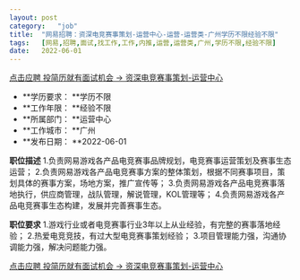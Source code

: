 ```yaml
---
layout:	post
category:	"job"
title:	"网易招聘：资深电竞赛事策划-运营中心-运营-运营类-广州学历不限经验不限"
tags:	[网易,招聘,面试,找工作,工作,内推,运营,运营类,广州,学历不限,经验不限]
date:	2022-06-01
---
```


[点击应聘 投简历就有面试机会 -> 资深电竞赛事策划-运营中心](http://mobile.bole.netease.com/bole/boleDetail?id=17690&employeeId=346f03c3cda5f04c&key=all)



- **学历要求： **学历不限
- **工作年限： **经验不限
- **所属部门： **运营中心
- **工作城市： **广州
- **发布日期： **2022-06-01



**职位描述**
1.负责网易游戏各产品电竞赛事品牌规划，电竞赛事运营策划及赛事生态运营；
2.负责网易游戏各产品电竞赛事方案的整体策划，根据不同赛事项目，策划具体的赛事方案，场地方案，推广宣传等；
3.负责网易游戏各产品电竞赛事落地执行，供应商管理，战队管理，解说管理，KOL管理等；
4.负责网易游戏各产品电竞赛事生态构建，发展并完善赛事生态。




**职位要求**
1.游戏行业或者电竞赛事行业3年以上从业经验，有完整的赛事落地经验；
2.热爱电竞竞技，有过大型电竞赛事策划经验；
3.项目管理能力强，沟通协调能力强，解决问题能力强。




[点击应聘 投简历就有面试机会 -> 资深电竞赛事策划-运营中心](http://mobile.bole.netease.com/bole/boleDetail?id=17690&employeeId=346f03c3cda5f04c&key=all)
